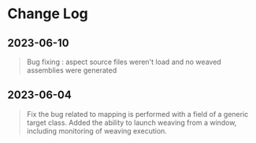 # Change Log

## 2023-06-10
> Bug fixing : aspect source files weren't load and no weaved assemblies were generated

## 2023-06-04
> Fix the bug related to mapping is performed with a field of a generic target class.
> Added the ability to launch weaving from a window, including monitoring of weaving execution.
